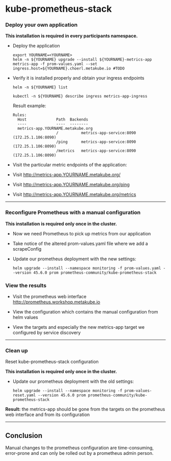 # kube-prometheus-stack

### Deploy your own application

**This installation is required in every participants namespace.**

* Deploy the application

  ```shell
  export YOURNAME=<YOURNAME>
  helm -n ${YOURNAME} upgrade --install ${YOURNAME}-metrics-app metrics-app -f prom-values.yaml --set ingress.host=${YOURNAME}.choerl.metakube.io #TODO
  ```

* Verify it is installed properly and obtain your ingress endpoints

  ```shell
  helm -n ${YOURNAME} list
  ```

  ```shell
  kubectl -n ${YOURNAME} describe ingress metrics-app-ingress
  ```

  Result example:
  
  ```shell
  Rules:
    Host             Path  Backends
    ----             ----  --------
    metrics-app.YOURNAME.metakube.org  
                     /          metrics-app-service:8090 (172.25.1.106:8090)
                     /ping      metrics-app-service:8090 (172.25.1.106:8090)
                     /metrics   metrics-app-service:8090 (172.25.1.106:8090)
  ```

* Visit the particular metric endpoints of the application:
* Visit http://metrics-app.YOURNAME.metakube.org/
* Visit http://metrics-app.YOURNAME.metakube.org/ping
* Visit http://metrics-app.YOURNAME.metakube.org/metrics

---

### Reconfigure Prometheus with a manual configuration

**This installation is required only once in the cluster.**

* Now we need Prometheus to pick up metrics from our application

* Take notice of the altered prom-values.yaml file where we add a scrapeConfig

* Update our prometheus deployment with the new settings:

  ```shell
  helm upgrade --install --namespace monitoring -f prom-values.yaml --version 45.6.0 prom prometheus-community/kube-prometheus-stack
  ```

### View the results

* Visit the prometheus web interface http://prometheus.workshop.metakube.io

* View the configuration which contains the manual configuration from helm values

* View the targets and especially the new metrics-app target we configured by service discovery

---

### Clean up

Reset kube-prometheus-stack configuration

**This installation is required only once in the cluster.**

* Update our prometheus deployment with the old settings:

  ```shell
  helm upgrade --install --namespace monitoring -f prom-values-reset.yaml --version 45.6.0 prom prometheus-community/kube-prometheus-stack
  ```
**Result:** the metrics-app should be gone from the targets on the prometheus web interface 
and from its configuration

---

## Conclusion

Manual changes to the prometheus configuration are time-consuming, error-prone and
can only be rolled out by a prometheus admin person.
